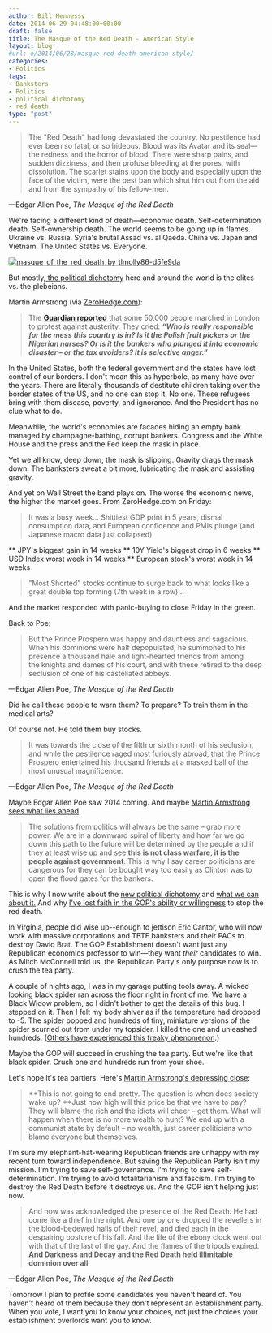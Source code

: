 ```yaml
---
author: Bill Hennessy
date: 2014-06-29 04:48:00+00:00
draft: false
title: The Masque of the Red Death - American Style
layout: blog
#url: e/2014/06/28/masque-red-death-american-style/
categories:
- Politics
tags:
- Banksters
- Politics
- political dichotomy
- red death
type: "post"
---
```


> The "Red Death" had long devastated the country. No pestilence had ever been so fatal, or so hideous. Blood was its Avatar and its seal—the redness and the horror of blood. There were sharp pains, and sudden dizziness, and then profuse bleeding at the pores, with dissolution. The scarlet stains upon the body and especially upon the face of the victim, were the pest ban which shut him out from the aid and from the sympathy of his fellow-men.

—Edgar Allen Poe, _The Masque of the Red Death_



We're facing a different kind of death—economic death. Self-determination death. Self-ownership death. The world seems to be going up in flames. Ukraine vs. Russia. Syria's brutal Assad vs. al Qaeda. China vs. Japan and Vietnam. The United States vs. Everyone.

[![masque_of_the_red_death_by_tlmolly86-d5fe9da](https://hennessysview.com/wp-content/uploads/2014/06/masque_of_the_red_death_by_tlmolly86-d5fe9da-300x231.jpg)
](https://hennessysview.com/wp-content/uploads/2014/06/masque_of_the_red_death_by_tlmolly86-d5fe9da.jpg)



But mostly,[ the political dichotomy](https://hennessysview.com/2014/06/24/new-american-political-dichotomy/) here and around the world is the elites vs. the plebeians.

Martin Armstrong (via [ZeroHedge.com](https://www.zerohedge.com/news/2014-06-28/martin-armstrong-warns-civil-unrest-rising-everywhere-wont-end-pretty)):



> The [**Guardian reported**](https://www.theguardian.com/politics/2014/jun/21/protest-march-austerity-london-russell-brand-peoples-assembly) that some 50,000 people marched in London to protest against austerity. They cried: _**“Who is really responsible for the mess this country is in? Is it the Polish fruit pickers or the Nigerian nurses? Or is it the bankers who plunged it into economic disaster – or the tax avoiders? It is selective anger.”**_



In the United States, both the federal government and the states have lost control of our borders. I don't mean this as hyperbole, as many have over the years. There are literally thousands of destitute children taking over the border states of the US, and no one can stop it. No one. These refugees bring with them disease, poverty, and ignorance. And the President has no clue what to do.

Meanwhile, the world's economies are facades hiding an empty bank managed by champagne-bathing, corrupt bankers. Congress and the White House and the press and the Fed keep the mask in place.

Yet we all know, deep down, the mask is slipping. Gravity drags the mask down. The banksters sweat a bit more, lubricating the mask and assisting gravity.

And yet on Wall Street the band plays on. The worse the economic news, the higher the market goes. From ZeroHedge.com on Friday:



> 

> 
> It was a busy week... Shittiest GDP print in 5 years, dismal consumption data, and European confidence and PMIs plunge (and Japanese macro data just collapsed)
> 
> 


> 
> 
** JPY's biggest gain in 14 weeks
** 10Y Yield's biggest drop in 6 weeks
** USD Index worst week in 14 weeks
** European stock's worst week in 14 weeks


> 
> "Most Shorted" stocks continue to surge back to what looks like a great double top forming (7th week in a row)...
> 
> 




And the market responded with panic-buying to close Friday in the green.

Back to Poe:



> But the Prince Prospero was happy and dauntless and sagacious. When his dominions were half depopulated, he summoned to his presence a thousand hale and light-hearted friends from among the knights and dames of his court, and with these retired to the deep seclusion of one of his castellated abbeys.

—Edgar Allen Poe, _The Masque of the Red Death_



Did he call these people to warn them? To prepare? To train them in the medical arts?

Of course not. He told them buy stocks.



> It was towards the close of the fifth or sixth month of his seclusion, and while the pestilence raged most furiously abroad, that the Prince Prospero entertained his thousand friends at a masked ball of the most unusual magnificence.

—Edgar Allen Poe, _The Masque of the Red Death_



Maybe Edgar Allen Poe saw 2014 coming. And maybe [Martin Armstrong sees what lies ahead](https://www.zerohedge.com/news/2014-06-28/martin-armstrong-warns-civil-unrest-rising-everywhere-wont-end-pretty).



> The solutions from politics will always be the same – grab more power. We are in a downward spiral of liberty and how far we go down this path to the future will be determined by the people and if they at least wise up and see **this is not class warfare, it is the people against government**. This is why I say career politicians are dangerous for they can be bought way too easily as Clinton was to open the flood gates for the bankers.



This is why I now write about the [new political dichotomy](https://hennessysview.com/2014/06/24/new-american-political-dichotomy/) and [what we can about it.](https://hennessysview.com/2014/06/24/new-political-dichotomy/) And why [I've lost faith in the GOP's ability or willingness](https://hennessysview.com/2014/06/25/rinos/) to stop the red death.

In Virginia, people did wise up--enough to jettison Eric Cantor, who will now work with massive corporations and TBTF banksters and their PACs to destroy David Brat. The GOP Establishment doesn't want just any Republican economics professor to win—they want _their_ candidates to win. As Mitch McConnell told us, the Republican Party's only purpose now is to crush the tea party.

A couple of nights ago, I was in my garage putting tools away. A wicked looking black spider ran across the floor right in front of me. We have a Black Widow problem, so I didn't bother to get the details of this bug. I stepped on it. Then I felt my body shiver as if the temperature had dropped to -5. The spider popped and hundreds of tiny, miniature versions of the spider scurried out from under my topsider. I killed the one and unleashed hundreds. ([Others have experienced this freaky phenomenon](https://answers.yahoo.com/question/index?qid=20070510081515AA1bEms).)

Maybe the GOP will succeed in crushing the tea party. But we're like that black spider. Crush one and hundreds run from your shoe.

Let's hope it's tea partiers. Here's [Martin Armstrong's depressing close](https://www.zerohedge.com/news/2014-06-28/martin-armstrong-warns-civil-unrest-rising-everywhere-wont-end-pretty):



> **This is not going to end pretty. The question is when does society wake up? **Just how high will this price be that we have to pay? They will blame the rich and the idiots will cheer – get them. What will happen when there is no more wealth to hunt? We end up with a communist state by default – no wealth, just career politicians who blame everyone but themselves.



I'm sure my elephant-hat-wearing Republican friends are unhappy with my recent turn toward independence. But saving the Republican Party isn't my mission. I'm trying to save self-governance. I'm trying to save self-determination. I'm trying to avoid totalitarianism and fascism. I'm trying to destroy the Red Death before it destroys us. And the GOP isn't helping just now.



> And now was acknowledged the presence of the Red Death. He had come like a thief in the night. And one by one dropped the revellers in the blood-bedewed halls of their revel, and died each in the despairing posture of his fall. And the life of the ebony clock went out with that of the last of the gay. And the flames of the tripods expired. **And Darkness and Decay and the Red Death held illimitable dominion over all**.

—Edgar Allen Poe, _The Masque of the Red Death_



Tomorrow I plan to profile some candidates you haven't heard of. You haven't heard of them because they don't represent an establishment party. When you vote, I want you to know your choices, not just the choices your establishment overlords want you to know.
